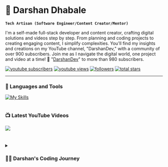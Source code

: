 # 🚀 Darshan Dhabale

**`Tech Artisan (Software Engineer/Content Creator/Mentor)`**

I'm a self-made full-stack developer and content creator, crafting digital solutions and videos step by step. From planning and coding projects to creating engaging content, I simplify complexities. You'll find my insights and creations on my YouTube channel, "DarshanDev," with a community of over 900 subscribers. Join me as I navigate the digital world, one project and video at a time! 🚀 "[DarshanDev][youtube]" to more than 980 subscribers.

   <p align="left">
      <a href="https://www.youtube.com/@darshandev1754?sub_confirmation=1">
         <img alt="youtube subscribers" title="Subscribe to my YouTube channel" src="https://custom-icon-badges.demolab.com/youtube/channel/subscribers/UC77DrmHbTucUG_IPuAujnHw?color=%23E05D44&label=SUBSCRIBE&logo=video&logoColor=white&style=for-the-badge&labelColor=CE4630"/></a> 
      <a href="https://www.youtube.com/@darshandev1754?sub_confirmation=1">
         <img alt="youtube views" title="YouTube views" src="https://custom-icon-badges.demolab.com/youtube/channel/views/UC77DrmHbTucUG_IPuAujnHw?color=%23E1AD0E&logo=eye&logoColor=white&style=for-the-badge&labelColor=C79600"/></a> 
      <a href="https://github.com/darshan4114?tab=followers">
         <img alt="followers" title="Follow me on Github" src="https://custom-icon-badges.demolab.com/github/followers/darshan4114?color=236ad3&labelColor=1155ba&style=for-the-badge&logo=person-add&label=Follow&logoColor=white"/></a>
      <a href="https://github.com/darshan4114?tab=repositories&sort=stargazers">
         <img alt="total stars" title="Total stars on GitHub" src="https://custom-icon-badges.demolab.com/github/stars/darshan4114?color=55960c&style=for-the-badge&labelColor=488207&logo=star"/></a>
   </p>

---

### 🧰 Languages and Tools

[![My Skills](https://skillicons.dev/icons?i=js,html,css,ts,react,nodejs,python,aws,firebase,mysql,mongodb,postgresql,github,bash)](https://skillicons.dev)

#

### 📺 Latest YouTube Videos

<!-- BEGIN YOUTUBE-CARDS -->

<!-- END YOUTUBE-CARDS -->

[<img src="https://custom-icon-badges.demolab.com/badge/-Subscribe%20For%20More-red?style=for-the-badge&logo=video&logoColor=white"/>](https://www.youtube.com/@darshandev1754?sub_confirmation=1)

#


<details>
  <summary><h3>👨‍💻 Darshan's Coding Journey</h3></summary>
  I started playing with electronics as a kid—Arduino, Raspberry Pi, you name it. Coding became a natural step, initially copying and pasting for projects. But I wanted more. So, I dove into Python and discovered Django, opening up a path to professional software development.

  Being a kid with no work experience, I faced a hiring struggle. To build a portfolio, I turned to YouTube, showcasing my coding journey. It worked, landing me my first job, but life got busy. My portfolio, blog, and YouTube channel took a hit, though the channel is slowly growing with around 956 subscribers today.

  I've worn many hats—startup gigs, freelancing, and diving into entrepreneurship and product building. Now, at a crossroads between building a product and finding a job, I've opted for both. Let's build something great while keeping the bills paid.

[website]: https://darshandhabale.com
[youtube]: https://youtube.com/@darshandev1754
